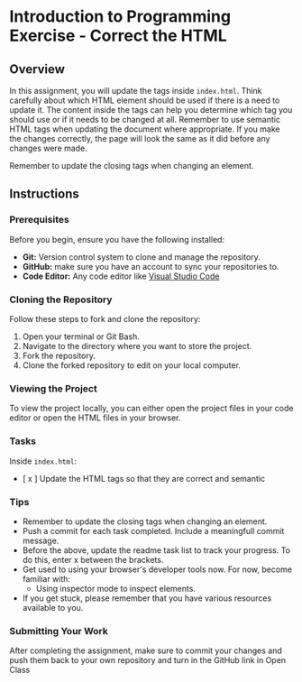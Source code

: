 # Introduction to Programming Exercise - Correct the HTML

## Overview

In this assignment, you will update the tags inside `index.html`. Think carefully about which HTML element should be used if there is a need to update it. The content inside the tags can help you determine which tag you should use or if it needs to be changed at all. Remember to use semantic HTML tags when updating the document where appropriate. If you make the changes correctly, the page will look the same as it did before any changes were made.

Remember to update the closing tags when changing an element.

## Instructions

### Prerequisites

Before you begin, ensure you have the following installed:

- **Git:** Version control system to clone and manage the repository.
- **GitHub:** make sure you have an account to sync your repositories to.
- **Code Editor:** Any code editor like [Visual Studio Code](https://code.visualstudio.com/)

### Cloning the Repository

Follow these steps to fork and clone the repository:

1. Open your terminal or Git Bash.
2. Navigate to the directory where you want to store the project.
3. Fork the repository.
4. Clone the forked repository to edit on your local computer.

### Viewing the Project

To view the project locally, you can either open the project files in your code editor or open the HTML files in your browser.

### Tasks

Inside `index.html`:

- [ x ] Update the HTML tags so that they are correct and semantic

### Tips

- Remember to update the closing tags when changing an element.
- Push a commit for each task completed. Include a meaningfull commit message.
- Before the above, update the readme task list to track your progress. To do this, enter x between the brackets.
- Get used to using your browser's developer tools now. For now, become familiar with:
  - Using inspector mode to inspect elements.
- If you get stuck, please remember that you have various resources available to you.

### Submitting Your Work

After completing the assignment, make sure to commit your changes and push them back to your own repository and turn in the GitHub link in Open Class
